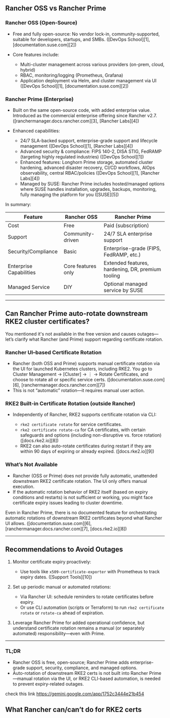 ## Rancher OSS vs Rancher Prime

### Rancher OSS (Open-Source)

* Free and fully open-source: No vendor lock-in, community-supported, suitable for developers, startups, and SMBs. ([DevOps School][1], [documentation.suse.com][2])
* Core features include:

  * Multi-cluster management across various providers (on-prem, cloud, hybrid)
  * RBAC, monitoring/logging (Prometheus, Grafana)
  * Application deployment via Helm, and cluster management via UI ([DevOps School][1], [documentation.suse.com][2])

### Rancher Prime (Enterprise)

* Built on the same open-source code, with added enterprise value. Introduced as the commercial enterprise offering since Rancher v2.7. ([ranchermanager.docs.rancher.com][3], [Rancher Labs][4])
* Enhanced capabilities:

  * 24/7 SLA-backed support, enterprise-grade support and lifecycle management ([DevOps School][1], [Rancher Labs][4])
  * Advanced security & compliance: FIPS 140-2, DISA STIG, FedRAMP (targeting highly regulated industries) ([DevOps School][1])
  * Enhanced features: Longhorn Prime storage, automated cluster hardening, advanced disaster recovery, CI/CD workflows, AIOps observability, central RBAC/policies ([DevOps School][1], [Rancher Labs][4])
  * Managed by SUSE: Rancher Prime includes hosted/managed options where SUSE handles installation, upgrades, backups, monitoring, fully managing the platform for you ([SUSE][5])

In summary:

| Feature                 | Rancher OSS        | Rancher Prime                                     |
| ----------------------- | ------------------ | ------------------------------------------------- |
| Cost                    | Free               | Paid (subscription)                               |
| Support                 | Community-driven   | 24/7 SLA enterprise support                       |
| Security/Compliance     | Basic              | Enterprise-grade (FIPS, FedRAMP, etc.)            |
| Enterprise Capabilities | Core features only | Extended features, hardening, DR, premium tooling |
| Managed Service         | DIY                | Optional managed service by SUSE                  |

---

## Can Rancher Prime auto-rotate downstream RKE2 cluster certificates?

You mentioned it's not available in the free version and causes outages—let’s clarify what Rancher (and Prime) support regarding certificate rotation.

### Rancher UI–based Certificate Rotation

* Rancher (both OSS and Prime) supports manual certificate rotation via the UI for launched Kubernetes clusters, including RKE2. You go to Cluster Management → \[Cluster] → ⋮ → Rotate Certificates, and choose to rotate all or specific service certs. ([documentation.suse.com][6], [ranchermanager.docs.rancher.com][7])
* This is not “automatic” rotation—it requires manual user action.

### RKE2 Built-in Certificate Rotation (outside Rancher)

* Independently of Rancher, RKE2 supports certificate rotation via CLI:

  * `rke2 certificate rotate` for service certificates.
  * `rke2 certificate rotate-ca` for CA certificates, with certain safeguards and options (including non-disruptive vs. force rotation) ([docs.rke2.io][8])
  * RKE2 can also auto-rotate certificates during restart if they are within 90 days of expiring or already expired. ([docs.rke2.io][9])

### What’s Not Available

* Rancher (OSS or Prime) does not provide fully automatic, unattended downstream RKE2 certificate rotation. The UI only offers manual execution.
* If the automatic rotation behavior of RKE2 itself (based on expiry conditions and restarts) is not sufficient or working, you might face certificate expiry issues leading to cluster downtime.

Even in Rancher Prime, there is no documented feature for orchestrating automatic rotations of downstream RKE2 certificates beyond what Rancher UI allows. ([documentation.suse.com][6], [ranchermanager.docs.rancher.com][7], [docs.rke2.io][8])

---

## Recommendations to Avoid Outages

1. Monitor certificate expiry proactively:

   * Use tools like `x509-certificate-exporter` with Prometheus to track expiry dates. ([Support Tools][10])

2. Set up periodic manual or automated rotations:

   * Via Rancher UI: schedule reminders to rotate certificates before expiry.
   * Or use CLI automation (scripts or Terraform) to run `rke2 certificate rotate` or `rotate-ca` ahead of expiration.

3. Leverage Rancher Prime for added operational confidence, but understand certificate rotation remains a manual (or separately automated) responsibility—even with Prime.

---

### TL;DR

* Rancher OSS is free, open-source; Rancher Prime adds enterprise-grade support, security, compliance, and managed options.
* Auto-rotation of downstream RKE2 certs is not built into Rancher Prime—manual rotation via the UI, or RKE2 CLI-based automation, is needed to prevent expiry-related outages.

check this link
https://gemini.google.com/app/1752c3444e21b454




















## What Rancher can/can’t do for RKE2 certs